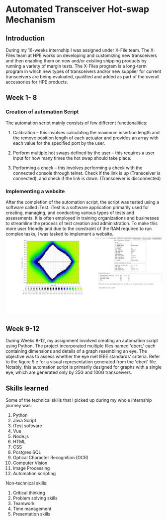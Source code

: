 # Automated Transceiver Hot-swap Mechanism

## Introduction
During my 16-weeks internship I was assigned under X-File team. The X-Files team at HPE works on developing and customizing new transceivers and then enabling them on new and/or existing shipping products by running a variety of margin tests. The X-Files program is a long-term program in which new types of transceivers and/or new supplier for current transceivers are being evaluated, qualified and added as part of the overall accessories for HPE products.

## Week 1- 8 
### Creation of automation Script
The automation script mainly consists of few different functionalities:

1.	Calibration – this involves calculating the maximum insertion length and the remove position length of each actuator and provides an array with each value for the specified port by the user.

2.	Perform multiple hot swaps defined by the user – this requires a user input for how many times the hot swap should take place.

3.	Performing a check – this involves performing a check with the connected console through telnet. Check if the link is up (Transceiver is connected), and check if the link is down. (Transceiver is disconnected)

### Implementing a website
After the completion of the automation script, the script was tested using a software called iTest. iTest is a software application primarily used for creating, managing, and conducting various types of tests and assessments. It is often employed in training organizations and businesses to streamline the process of test creation and administration. To make this more user friendly and due to the constraint of  the RAM required to run complex tasks, I was tasked to implement a website. 
![alt text](https://github.com/sufi4414/HPE-Project/blob/main/image.png?raw=true)

## Week 9-12
During Weeks 8-12, my assignment involved creating an automation script using Python. The project incorporated multiple files named 'ebert,' each containing dimensions and details of a graph resembling an eye. The objective was to assess whether the eye met IEEE standards' criteria. Refer to the figure 5.e for a visual representation generated from the 'ebert' file. Notably, this automation script is primarily designed for graphs with a single eye, which are generated only by 25G and 100G transceivers.


## Skills learned
Some of the technical skills that I picked up during my whole internship journey was:
1.	Python
2.	Java Script
3.	iTest software
4.	Vue
5.	Node.js
6.	HTML
7.	CSS
8.	Postgres SQL
9.	Optical Character Recognition (OCR)
10.	Computer Vision
11.	Image Processing
12.	Automation scripting

Non-technical skills:
1.	Critical thinking
2.	Problem solving skills
3.	Teamwork
4.	Time management
5.	Presentation skills
